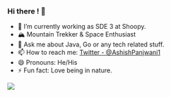 ### Hi there ! 👋

- 🌱 I’m currently working as SDE 3 at Shoopy.
- 🏔️ Mountain Trekker & Space Enthusiast
- 💬 Ask me about Java, Go or any tech related stuff.
- 📫 How to reach me: [Twitter - @AshishPanjwani1](https://twitter.com/AshishPanjwani1)
- 😄 Pronouns: He/His
- ⚡ Fun fact: Love being in nature.

<img src="https://github-readme-stats.vercel.app/api?username=ashishpanjwani&&show_icons=true&title_color=ffffff&icon_color=0099cc&text_color=daf7dc&bg_color=151515">
